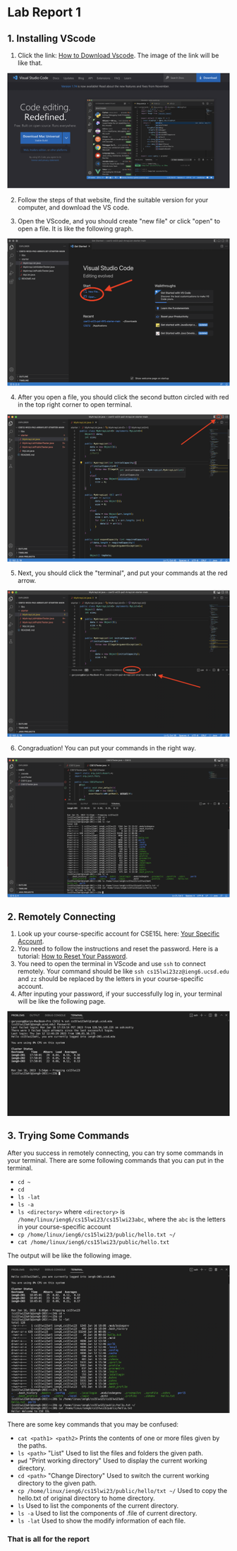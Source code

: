 # Lab Report 1
## 1. Installing VScode
1. Click the link: [How to Download Vscode](https://code.visualstudio.com/). The image of the link will be like that.

![Image](VScodeDownload.png)

2. Follow the steps of that website, find the suitable version for your computer, and download the VS code.

3. Open the VScode, and you should create "new file" or click "open" to open a file. It is like the following graph.

![Image](123.png)

4. After you open a file, you should click the second button circled with red in the top right corner to open terminal.

![Image](12345.png)

5. Next, you should click the "terminal", and put your commands at the red arrow.

![Image](1234567.png)

6. Congraduation! You can put your commands in the right way.

![Image](VScode.png)



## 2. Remotely Connecting
1. Look up your course-specific account for CSE15L here: [Your Specific Account](https://sdacs.ucsd.edu/~icc/index.php).
2. You need to follow the instructions and reset the password. Here is a tutorial: [How to Reset Your Password](https://docs.google.com/document/d/1hs7CyQeh-MdUfM9uv99i8tqfneos6Y8bDU0uhn1wqho/edit).
3. You need to open the terminal in VScode and use `ssh` to connect remotely. Your command should be like `ssh cs15lwi23zz@ieng6.ucsd.edu` and `zz` should be replaced by the letters in your course-specific account.
4. After inputing your password, if your successfully log in, your terminal will be like the following page.

![Image](RemotelyConnecting.png)

## 3. Trying Some Commands
After you success in remotely connecting, you can try some commands in your terminal. There are some following commands that you can put in the terminal.

* `cd ~`
* `cd`
* `ls -lat`
* `ls -a`
* `ls <directory>` where `<directory>` is `/home/linux/ieng6/cs15lwi23/cs15lwi23abc`, where the `abc` is the letters in your course-specific account
* `cp /home/linux/ieng6/cs15lwi23/public/hello.txt ~/`
* `cat /home/linux/ieng6/cs15lwi23/public/hello.txt`

The output will be like the following image.

![Image](Commands.png)

There are some key commands that you may be confused:
* `cat <path1> <path2>` Prints the contents of one or more files given by the paths.
* `ls <path>` "List" Used to list the files and folders the given path.
* `pwd` "Print working directory" Used to display the current working directory.
* `cd <path>` "Change Directory" Used to switch the current working directory to the given path.
* `cp /home/linux/ieng6/cs15lwi23/public/hello/txt ~/` Used to copy the hello.txt of original directory to home directory.
* `ls` Used to list the components of the current directory.
* `ls -a` Used to list the components of .file of current directory.
* `ls -lat` Used to show the modify information of each file.

### That is all for the report 

